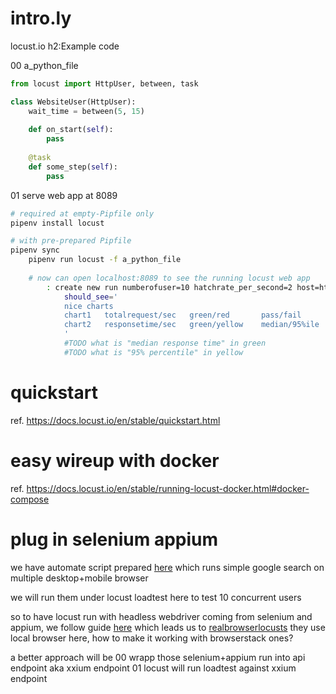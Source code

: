 # intro.ly
locust.io h2:Example code

00 a_python_file
```python
from locust import HttpUser, between, task

class WebsiteUser(HttpUser):
    wait_time = between(5, 15)
    
    def on_start(self):
        pass 
    
    @task
    def some_step(self):
        pass
```

01 serve web app at 8089
```bash
# required at empty-Pipfile only
pipenv install locust

# with pre-prepared Pipfile
pipenv sync
    pipenv run locust -f a_python_file
    
    # now can open localhost:8089 to see the running locust web app
        : create new run numberofuser=10 hatchrate_per_second=2 host=https://google.com  # must provide ful url with https:// prefix
            should_see='
            nice charts
            chart1   totalrequest/sec   green/red       pass/fail 
            chart2   responsetime/sec   green/yellow    median/95%ile
            '
            #TODO what is "median response time" in green
            #TODO what is "95% percentile" in yellow
```

# quickstart
ref. https://docs.locust.io/en/stable/quickstart.html

# easy wireup with docker
ref. https://docs.locust.io/en/stable/running-locust-docker.html#docker-compose

# plug in selenium appium
we have automate script prepared [here](https://gitlab.com/namgivu/browserstack-start)
which runs simple google search on multiple desktop+mobile browser

we will run them under locust loadtest here to test 10 concurrent users

so to have locust run with headless webdriver coming from selenium and appium, 
we follow guide [here](https://stackoverflow.com/a/60609708/248616) which leads us to [realbrowserlocusts](https://github.com/nickboucart/realbrowserlocusts)
they use local browser here, how to make it working with browserstack ones?

a better approach will be 
00 wrapp those selenium+appium run into api endpoint aka xxium endpoint
01 locust will run loadtest against xxium endpoint
